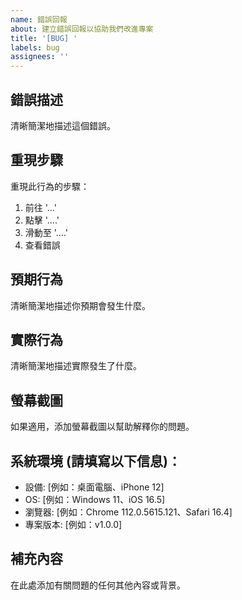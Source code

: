 ```yaml
---
name: 錯誤回報
about: 建立錯誤回報以協助我們改進專案
title: '[BUG] '
labels: bug
assignees: ''
---
```


## 錯誤描述
清晰簡潔地描述這個錯誤。

## 重現步驟
重現此行為的步驟：
1. 前往 '...'
2. 點擊 '....'
3. 滑動至 '....'
4. 查看錯誤

## 預期行為
清晰簡潔地描述你預期會發生什麼。

## 實際行為
清晰簡潔地描述實際發生了什麼。

## 螢幕截圖
如果適用，添加螢幕截圖以幫助解釋你的問題。

## 系統環境 (請填寫以下信息)：
 - 設備: [例如：桌面電腦、iPhone 12]
 - OS: [例如：Windows 11、iOS 16.5]
 - 瀏覽器: [例如：Chrome 112.0.5615.121、Safari 16.4]
 - 專案版本: [例如：v1.0.0]

## 補充內容
在此處添加有關問題的任何其他內容或背景。
